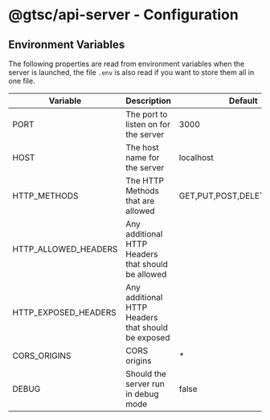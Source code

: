# @gtsc/api-server - Configuration

## Environment Variables

The following properties are read from environment variables when the server is launched, the file `.env` is also read if you want to store them all in one file.

| Variable             | Description                                        | Default                     | Example                 |
| -------------------- | -------------------------------------------------- | --------------------------- | ----------------------- |
| PORT                 | The port to listen on for the server               | 3000                        | 4000                    |
| HOST                 | The host name for the server                       | localhost                   | example.com             |
| HTTP_METHODS         | The HTTP Methods that are allowed                  | GET,PUT,POST,DELETE,OPTIONS | GET,POST,OPTIONS        |
| HTTP_ALLOWED_HEADERS | Any additional HTTP Headers that should be allowed |                             | X-Custom-Header         |
| HTTP_EXPOSED_HEADERS | Any additional HTTP Headers that should be exposed |                             | X-Custom-Header         |
| CORS_ORIGINS         | CORS origins                                       | \*                          | example.com,example.org |
| DEBUG                | Should the server run in debug mode                | false                       | true                    |
